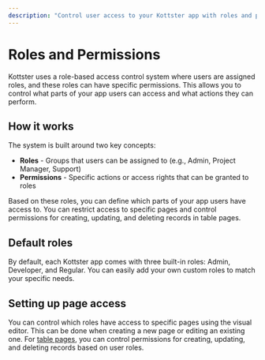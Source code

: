 ```yaml
---
description: "Control user access to your Kottster app with roles and permissions. Set up page access and table operation permissions."
---
```


# Roles and Permissions

Kottster uses a role-based access control system where users are assigned roles, and these roles can have specific permissions. This allows you to control what parts of your app users can access and what actions they can perform.

## How it works

The system is built around two key concepts:

- **Roles** - Groups that users can be assigned to (e.g., Admin, Project Manager, Support)
- **Permissions** - Specific actions or access rights that can be granted to roles

Based on these roles, you can define which parts of your app users have access to. You can restrict access to specific pages and control permissions for creating, updating, and deleting records in table pages.

## Default roles

By default, each Kottster app comes with three built-in roles: Admin, Developer, and Regular. You can easily add your own custom roles to match your specific needs.

## Setting up page access

You can control which roles have access to specific pages using the visual editor. This can be done when creating a new page or editing an existing one. For [table pages](../table/introduction.md), you can control permissions for creating, updating, and deleting records based on user roles.